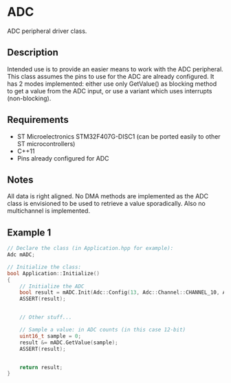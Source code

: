 
# ADC
ADC peripheral driver class.

## Description
Intended use is to provide an easier means to work with the ADC peripheral. This class assumes the pins to use for the ADC are already configured.
It has 2 modes implemented: either use only GetValue() as blocking method to get a value from the ADC input, or use a variant which uses interrupts (non-blocking).

## Requirements
- ST Microelectronics STM32F407G-DISC1 (can be ported easily to other ST microcontrollers)
- C++11
- Pins already configured for ADC

## Notes
All data is right aligned. No DMA methods are implemented as the ADC class is envisioned to be used to retrieve a value sporadically.
Also no multichannel is implemented.
 
## Example 1
```cpp
// Declare the class (in Application.hpp for example):
Adc mADC;

// Initialize the class:
bool Application::Initialize()
{
    // Initialize the ADC
    bool result = mADC.Init(Adc::Config(13, Adc::Channel::CHANNEL_10, Adc::Resolution::_12_BIT));
    ASSERT(result);


    // Other stuff...

    // Sample a value: in ADC counts (in this case 12-bit)
    uint16_t sample = 0;
    result &= mADC.GetValue(sample);
    ASSERT(result);


    return result;
}
```
